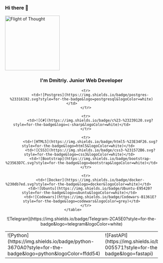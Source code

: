 ### Hi there 👋

<img src="https://github.com/bimka/bimka/samolet.png " alt="Flight of Thought" width="180"/>

<div id="header" align="center">
    <h3>I'm Dmitriy. Junior Web Developer</h3>
</div>

<div id="table" align="center">
    <table>
        <tr>
            <td>![Python](https://img.shields.io/badge/python-3670A0?style=for-the-badge&logo=python&logoColor=ffdd54)</td>
            <td>![FastAPI](https://img.shields.io/badge/FastAPI-005571?style=for-the-badge&logo=fastapi)</td>
            <td>![Django](https://img.shields.io/badge/django-%23092E20.svg?style=for-the-badge&logo=django&logoColor=white)</td>
        </tr>
        
        <tr>
            <td>![Postgres](https://img.shields.io/badge/postgres-%23316192.svg?style=for-the-badge&logo=postgresql&logoColor=white)</td>         
        </tr>
        
        <tr>
            <td>![C#](https://img.shields.io/badge/c%23-%23239120.svg?style=for-the-badge&logo=c-sharp&logoColor=white)</td>         
        </tr>
        
        <tr>
            <td>![HTML5](https://img.shields.io/badge/html5-%23E34F26.svg?style=for-the-badge&logo=html5&logoColor=white)</td>   
            <td>![CSS3](https://img.shields.io/badge/css3-%231572B6.svg?style=for-the-badge&logo=css3&logoColor=white)</td>  
            <td>![Bootstrap](https://img.shields.io/badge/bootstrap-%23563D7C.svg?style=for-the-badge&logo=bootstrap&logoColor=white)</td>
        </tr>
        
        <tr>
            <td>![Docker](https://img.shields.io/badge/docker-%230db7ed.svg?style=for-the-badge&logo=docker&logoColor=white)</td>   
            <td>![Ubuntu](https://img.shields.io/badge/Ubuntu-E95420?style=for-the-badge&logo=ubuntu&logoColor=white)</td>  
            <td>![Codewars](https://img.shields.io/badge/Codewars-B1361E?style=for-the-badge&logo=codewars&logoColor=grey)</td>
        </tr>
    </table>        
</div>

<div id="contacts" align="center">
    ![Telegram](https://img.shields.io/badge/Telegram-2CA5E0?style=for-the-badge&logo=telegram&logoColor=white)
</div>
    
    
<!--
**bimka/bimka** is a ✨ _special_ ✨ repository because its `README.md` (this file) appears on your GitHub profile.

Here are some ideas to get you started:

- 🔭 I’m currently working on ...
- 🌱 I’m currently learning ...
- 👯 I’m looking to collaborate on ...
- 🤔 I’m looking for help with ...
- 💬 Ask me about ...
- 📫 How to reach me: ...
- 😄 Pronouns: ...
- ⚡ Fun fact: ...
-->
